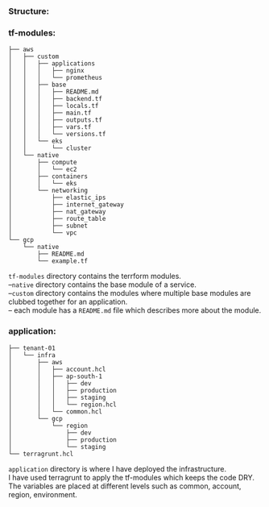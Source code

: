 ### Structure:

### tf-modules:

```
├── aws
│   ├── custom
│   │   ├── applications
│   │   │   ├── nginx
│   │   │   └── prometheus
│   │   ├── base
│   │   │   ├── README.md
│   │   │   ├── backend.tf
│   │   │   ├── locals.tf
│   │   │   ├── main.tf
│   │   │   ├── outputs.tf
│   │   │   ├── vars.tf
│   │   │   └── versions.tf
│   │   └── eks
│   │       └── cluster
│   └── native
│       ├── compute
│       │   └── ec2
│       ├── containers
│       │   └── eks
│       └── networking
│           ├── elastic_ips
│           ├── internet_gateway
│           ├── nat_gateway
│           ├── route_table
│           ├── subnet
│           └── vpc
└── gcp
    └── native
        ├── README.md
        └── example.tf
```

`tf-modules` directory contains the terrform modules. <br>
–`native` directory contains the base module of a service. <br>
–`custom` directory contains the modules where multiple base modules are clubbed together for an application. <br>
– each module has a `README.md` file which
describes more about the module.

### application:

```
├── tenant-01
│   └── infra
│       ├── aws
│       │   ├── account.hcl
│       │   ├── ap-south-1
│       │   │   ├── dev
│       │   │   ├── production
│       │   │   ├── staging
│       │   │   └── region.hcl
│       │   └── common.hcl
│       └── gcp
│           └── region
│               ├── dev
│               ├── production
│               └── staging
└── terragrunt.hcl
```

`application` directory is where I have deployed the infrastructure. <br>
I have used terragrunt to apply the tf-modules which keeps the code DRY.
The variables are placed at different levels such as common, account, region, environment.

